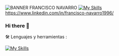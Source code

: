 ![BANNER FRANCISCO NAVARRO](https://github.com/FranciscoNavarro9609/FranciscoNavarro9609/assets/23001895/34bd60bd-2c30-4030-9983-759fa60fac53)
[![My Skills](https://skillicons.dev/icons?i=linkedin)](https://skillicons.dev) https://www.linkedin.com/in/francisco-navarro1996/

### Hi there 👋

🛠️ Lenguajes y herramientas :

[![My Skills](https://skillicons.dev/icons?i=js,selenium,py,postman,postgres,github,git,vscode)](https://skillicons.dev)


<!--
**FranciscoNavarro9609/FranciscoNavarro9609** is a ✨ _special_ ✨ repository because its `README.md` (this file) appears on your GitHub profile.

Here are some ideas to get you started:

- 🔭 I’m currently working on ...
- 🌱 I’m currently learning ...
- 👯 I’m looking to collaborate on ...
- 🤔 I’m looking for help with ...
- 💬 Ask me about ...
- 📫 How to reach me: ...
- 😄 Pronouns: ...
- ⚡ Fun fact: ...
-->
